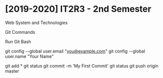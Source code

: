 # [2019-2020] IT2R3 - 2nd Semester
Web System and Technologies

Git Commands

Run Git Bash

git config --global user.email "you@example.com"
git config --global user.name "Your Name"

git add *
git status
git commit -m 'My First Commit'
git status
git push origin master
